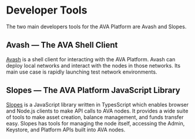 # Developer Tools

The two main developers tools for the AVA Platform are Avash and Slopes.

## Avash &mdash; The AVA Shell Client

[Avash](./avash.md) is a shell client for interacting with the AVA Platform. Avash can deploy local networks and interact with the nodes in those networks. Its main use case is rapidly launching test network environments.

## Slopes &mdash; The AVA Platform JavaScript Library

[Slopes](./slopes/index.md) is a JavaScript library written in TypesScript which enables browser and Node.js clients to make API calls to AVA nodes. It provides a wide suite of tools to make asset creation, balance management, and funds transfer easy. Slopes has tools for managing the node itself, accessing the Admin, Keystore, and Platform APIs built into AVA nodes.
